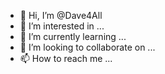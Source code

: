 - 👋 Hi, I’m @Dave4All
- 👀 I’m interested in ...
- 🌱 I’m currently learning ...
- 💞️ I’m looking to collaborate on ...
- 📫 How to reach me ...

<!---
Dave4All/Dave4All is a ✨ special ✨ repository because its `README.md` (this file) appears on your GitHub profile.
You can click the Preview link to take a look at your changes.
--->
